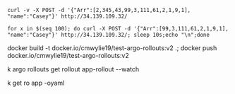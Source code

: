 ```
curl -v -X POST -d '{"Arr":[2,345,43,99,3,111,61,2,1,9,1], "name":"Casey"}' http://34.139.109.32/
```

```
for x in $(seq 100); do curl -X POST -d '{"Arr":[99,3,111,61,2,1,9,1], "name":"Casey"}' http://34.139.109.32/; sleep 10s;echo "\n";done
```

docker build -t docker.io/cmwylie19/test-argo-rollouts:v2 .; docker push docker.io/cmwylie19/test-argo-rollouts:v2


k argo rollouts get rollout app-rollout --watch      

k get ro app -oyaml  